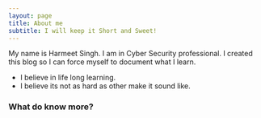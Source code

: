 ```yaml
---
layout: page
title: About me
subtitle: I will keep it Short and Sweet!
---
```


My name is Harmeet Singh. I am in Cyber Security professional. I created this blog so I can force myself to document what I learn.

- I believe in life long learning.
- I believe its not as hard as other make it sound like.

### What do know more?
[Hit me up on Linkedin]: https://www.linkedin.com/in/harmeetgill/
